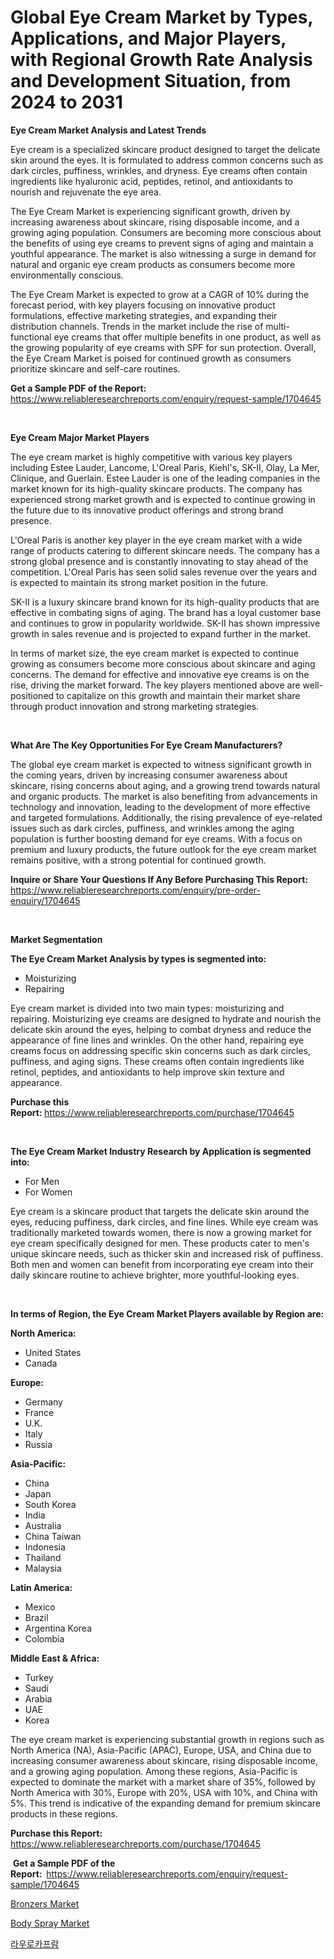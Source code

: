 <p><h1>Global Eye Cream Market by Types, Applications, and Major Players, with Regional Growth Rate Analysis and Development Situation, from 2024 to 2031</h1></p><p><strong>Eye Cream Market Analysis and Latest Trends</strong></p>
<p><p>Eye cream is a specialized skincare product designed to target the delicate skin around the eyes. It is formulated to address common concerns such as dark circles, puffiness, wrinkles, and dryness. Eye creams often contain ingredients like hyaluronic acid, peptides, retinol, and antioxidants to nourish and rejuvenate the eye area.</p><p>The Eye Cream Market is experiencing significant growth, driven by increasing awareness about skincare, rising disposable income, and a growing aging population. Consumers are becoming more conscious about the benefits of using eye creams to prevent signs of aging and maintain a youthful appearance. The market is also witnessing a surge in demand for natural and organic eye cream products as consumers become more environmentally conscious.</p><p>The Eye Cream Market is expected to grow at a CAGR of 10% during the forecast period, with key players focusing on innovative product formulations, effective marketing strategies, and expanding their distribution channels. Trends in the market include the rise of multi-functional eye creams that offer multiple benefits in one product, as well as the growing popularity of eye creams with SPF for sun protection. Overall, the Eye Cream Market is poised for continued growth as consumers prioritize skincare and self-care routines.</p></p>
<p><strong>Get a Sample PDF of the Report:&nbsp;</strong> <a href="https://www.reliableresearchreports.com/enquiry/request-sample/1704645">https://www.reliableresearchreports.com/enquiry/request-sample/1704645</a></p>
<p>&nbsp;</p>
<p><strong>Eye Cream Major Market Players</strong></p>
<p><p>The eye cream market is highly competitive with various key players including Estee Lauder, Lancome, L'Oreal Paris, Kiehl's, SK-II, Olay, La Mer, Clinique, and Guerlain. Estee Lauder is one of the leading companies in the market known for its high-quality skincare products. The company has experienced strong market growth and is expected to continue growing in the future due to its innovative product offerings and strong brand presence.</p><p>L'Oreal Paris is another key player in the eye cream market with a wide range of products catering to different skincare needs. The company has a strong global presence and is constantly innovating to stay ahead of the competition. L'Oreal Paris has seen solid sales revenue over the years and is expected to maintain its strong market position in the future.</p><p>SK-II is a luxury skincare brand known for its high-quality products that are effective in combating signs of aging. The brand has a loyal customer base and continues to grow in popularity worldwide. SK-II has shown impressive growth in sales revenue and is projected to expand further in the market.</p><p>In terms of market size, the eye cream market is expected to continue growing as consumers become more conscious about skincare and aging concerns. The demand for effective and innovative eye creams is on the rise, driving the market forward. The key players mentioned above are well-positioned to capitalize on this growth and maintain their market share through product innovation and strong marketing strategies.</p></p>
<p>&nbsp;</p>
<p><strong>What Are The Key Opportunities For Eye Cream Manufacturers?</strong></p>
<p><p>The global eye cream market is expected to witness significant growth in the coming years, driven by increasing consumer awareness about skincare, rising concerns about aging, and a growing trend towards natural and organic products. The market is also benefiting from advancements in technology and innovation, leading to the development of more effective and targeted formulations. Additionally, the rising prevalence of eye-related issues such as dark circles, puffiness, and wrinkles among the aging population is further boosting demand for eye creams. With a focus on premium and luxury products, the future outlook for the eye cream market remains positive, with a strong potential for continued growth.</p></p>
<p><strong>Inquire or Share Your Questions If Any Before Purchasing This Report:</strong> <a href="https://www.reliableresearchreports.com/enquiry/pre-order-enquiry/1704645">https://www.reliableresearchreports.com/enquiry/pre-order-enquiry/1704645</a></p>
<p>&nbsp;</p>
<p><strong>Market Segmentation</strong></p>
<p><strong>The Eye Cream Market Analysis by types is segmented into:</strong></p>
<p><ul><li>Moisturizing</li><li>Repairing</li></ul></p>
<p><p>Eye cream market is divided into two main types: moisturizing and repairing. Moisturizing eye creams are designed to hydrate and nourish the delicate skin around the eyes, helping to combat dryness and reduce the appearance of fine lines and wrinkles. On the other hand, repairing eye creams focus on addressing specific skin concerns such as dark circles, puffiness, and aging signs. These creams often contain ingredients like retinol, peptides, and antioxidants to help improve skin texture and appearance.</p></p>
<p><strong>Purchase this Report:&nbsp;</strong><a href="https://www.reliableresearchreports.com/purchase/1704645">https://www.reliableresearchreports.com/purchase/1704645</a></p>
<p>&nbsp;</p>
<p><strong>The Eye Cream Market Industry Research by Application is segmented into:</strong></p>
<p><ul><li>For Men</li><li>For Women</li></ul></p>
<p><p>Eye cream is a skincare product that targets the delicate skin around the eyes, reducing puffiness, dark circles, and fine lines. While eye cream was traditionally marketed towards women, there is now a growing market for eye cream specifically designed for men. These products cater to men's unique skincare needs, such as thicker skin and increased risk of puffiness. Both men and women can benefit from incorporating eye cream into their daily skincare routine to achieve brighter, more youthful-looking eyes.</p></p>
<p>&nbsp;</p>
<p><strong>In terms of Region, the Eye Cream Market Players available by Region are:</strong></p>
<p>
    <p> <strong> North America: </strong>
        <ul>
            <li>United States</li>
            <li>Canada</li>
        </ul>
        </p> 
    <p> <strong> Europe: </strong>
        <ul>
            <li>Germany</li>
            <li>France</li>
            <li>U.K.</li>
            <li>Italy</li>
            <li>Russia</li>
        </ul>
        </p> 
    <p> <strong> Asia-Pacific: </strong>
        <ul>
            <li>China</li>
            <li>Japan</li>
            <li>South Korea</li>
            <li>India</li>
            <li>Australia</li>
            <li>China Taiwan</li>
            <li>Indonesia</li>
            <li>Thailand</li>
            <li>Malaysia</li>
        </ul>
        </p> 
    <p> <strong> Latin America: </strong>
        <ul>
            <li>Mexico</li>
            <li>Brazil</li>
            <li>Argentina Korea</li>
            <li>Colombia</li>
        </ul>
        </p> 
    <p> <strong> Middle East & Africa: </strong>
        <ul>
            <li>Turkey</li>
            <li>Saudi</li>
            <li>Arabia</li>
            <li>UAE</li>
            <li>Korea</li>
        </ul>
    </p>
    </p>
<p><p>The eye cream market is experiencing substantial growth in regions such as North America (NA), Asia-Pacific (APAC), Europe, USA, and China due to increasing consumer awareness about skincare, rising disposable income, and a growing aging population. Among these regions, Asia-Pacific is expected to dominate the market with a market share of 35%, followed by North America with 30%, Europe with 20%, USA with 10%, and China with 5%. This trend is indicative of the expanding demand for premium skincare products in these regions.</p></p>
<p><strong>Purchase this Report: </strong><a href="https://www.reliableresearchreports.com/purchase/1704645">https://www.reliableresearchreports.com/purchase/1704645</a></p>
<p>&nbsp;<strong>Get a Sample PDF of the Report:&nbsp;&nbsp;</strong><a href="https://www.reliableresearchreports.com/enquiry/request-sample/1704645">https://www.reliableresearchreports.com/enquiry/request-sample/1704645</a></p>
<p><strong></strong></p>
<p><p><a href="https://github.com/jaidynmorantestelletmjzya/Market-Research-Report-List-1/blob/main/bronzers-market.md">Bronzers Market</a></p><p><a href="https://github.com/juniordelafrance/Market-Research-Report-List-2/blob/main/body-spray-market.md">Body Spray Market</a></p><p><a href="https://medium.com/@edaunhshhs/%EB%9D%BC%EC%9A%B0%EB%A1%9C%EC%B9%B4%ED%94%84%EB%9E%8C-%EC%8B%9C%EC%9E%A5-2031%EB%85%84%EA%B9%8C%EC%A7%80%EC%9D%98-%EB%8F%99%ED%96%A5-%EC%98%88%EC%B8%A1-%EB%B0%8F-%EA%B2%BD%EC%9F%81-%EB%B6%84%EC%84%9D-2a6e7101d827">라우로카프람</a></p></p>
